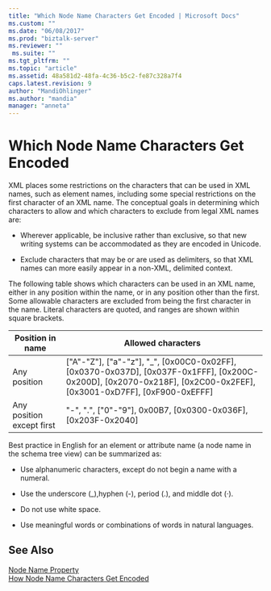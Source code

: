 ```yaml
---
title: "Which Node Name Characters Get Encoded | Microsoft Docs"
ms.custom: ""
ms.date: "06/08/2017"
ms.prod: "biztalk-server"
ms.reviewer: ""
 ms.suite: ""
ms.tgt_pltfrm: ""
ms.topic: "article"
ms.assetid: 48a581d2-48fa-4c36-b5c2-fe87c328a7f4
caps.latest.revision: 9
author: "MandiOhlinger"
ms.author: "mandia"
manager: "anneta"
---
```

# Which Node Name Characters Get Encoded
XML places some restrictions on the characters that can be used in XML names, such as element names, including some special restrictions on the first character of an XML name. The conceptual goals in determining which characters to allow and which characters to exclude from legal XML names are:  
  
-   Wherever applicable, be inclusive rather than exclusive, so that new writing systems can be accommodated as they are encoded in Unicode.  
  
-   Exclude characters that may be or are used as delimiters, so that XML names can more easily appear in a non-XML, delimited context.  
  
 The following table shows which characters can be used in an XML name, either in any position within the name, or in any position other than the first. Some allowable characters are excluded from being the first character in the name. Literal characters are quoted, and ranges are shown within square brackets.  
  
|Position in name|Allowed characters|  
|----------------------|------------------------|  
|Any position|["A"-"Z"], ["a"-"z"], "_", [0x00C0-0x02FF], [0x0370-0x037D], [0x037F-0x1FFF], [0x200C-0x200D], [0x2070-0x218F], [0x2C00-0x2FEF], [0x3001-0xD7FF], [0xF900-0xEFFF]|  
|Any position except first|"-", ".", ["0"-"9"], 0x00B7, [0x0300-0x036F], [0x203F-0x2040]|  
  
 Best practice in English for an element or attribute name (a node name in the schema tree view) can be summarized as:  
  
-   Use alphanumeric characters, except do not begin a name with a numeral.  
  
-   Use the underscore (_),hyphen (-), period (.), and middle dot (·).  
  
-   Do not use white space.  
  
-   Use meaningful words or combinations of words in natural languages.  
  
## See Also  
 [Node Name Property](../core/node-name-property.md)   
 [How Node Name Characters Get Encoded](../core/how-node-name-characters-get-encoded.md)
